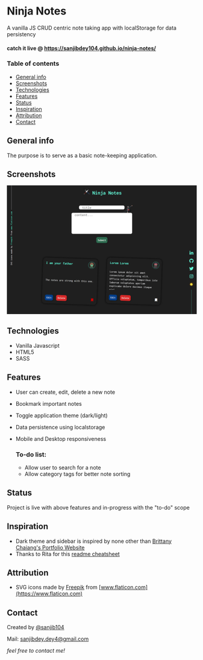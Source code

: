 # Ninja Notes
A vanilla JS CRUD centric note taking app with localStorage for data persistency

#### catch it live @ https://sanjibdey104.github.io/ninja-notes/

### Table of contents
* [General info](#general-info)
* [Screenshots](#screenshots)
* [Technologies](#technologies)
* [Features](#features)
* [Status](#status)
* [Inspiration](#inspiration)
* [Attribution](#attribution)
* [Contact](#contact)

## General info
The purpose is to serve as a basic note-keeping application.

## Screenshots
![Example screenshot](./image/desktop-screenshot.png)

## Technologies
* Vanilla Javascript
* HTML5
* SASS

## Features

* User can create, edit, delete a new note
* Bookmark important notes
* Toggle application theme (dark/light)
* Data persistence using localstorage
* Mobile and Desktop responsiveness

   ### To-do list:
   * Allow user to search for a note
   * Allow category tags for better note sorting


## Status
Project is live with above features and in-progress with the "to-do" scope


## Inspiration
* Dark theme and sidebar is inspired by none other than [Brittany Chaiang's Portfolio Website](https://brittanychiang.com/)
* Thanks to Rita for this [readme cheatsheet](https://github.com/ritaly/README-cheatsheet)


## Attribution
* SVG icons made by [Freepik](https://www.freepik.com) from [www.flaticon.com](https://www.flaticon.com)

## Contact
Created by [@sanjib104](https://twitter.com/Sanjib_104) 

Mail: sanjibdey.dey4@gmail.com

   *feel free to contact me!*


